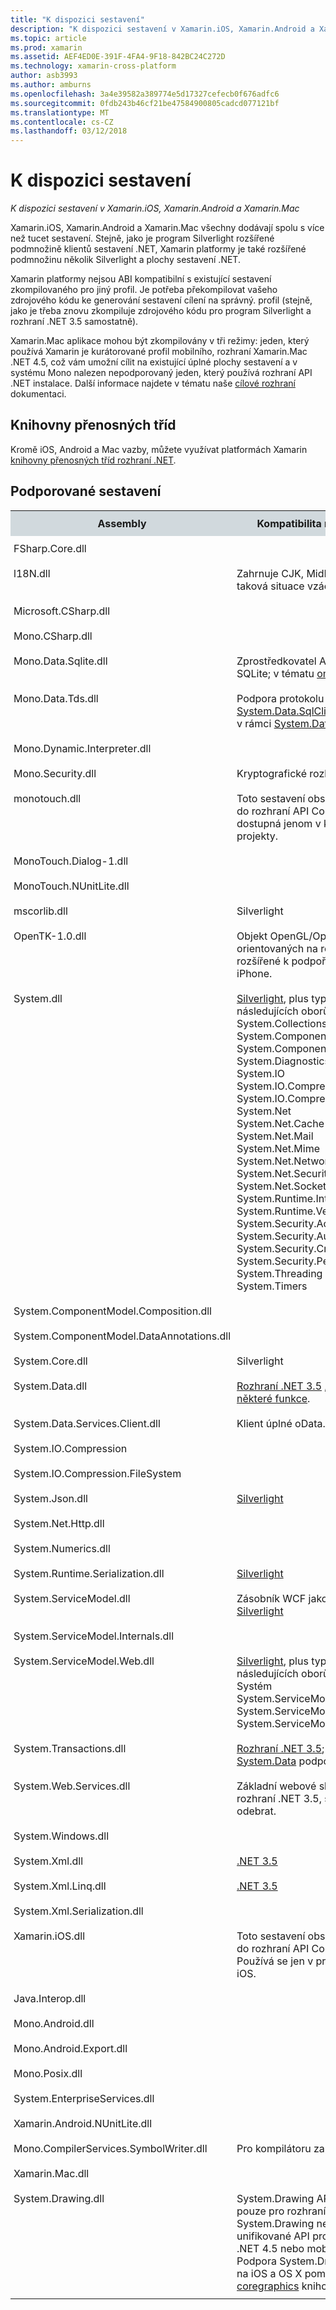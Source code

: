 ```yaml
---
title: "K dispozici sestavení"
description: "K dispozici sestavení v Xamarin.iOS, Xamarin.Android a Xamarin.Mac"
ms.topic: article
ms.prod: xamarin
ms.assetid: AEF4ED0E-391F-4FA4-9F18-842BC24C272D
ms.technology: xamarin-cross-platform
author: asb3993
ms.author: amburns
ms.openlocfilehash: 3a4e39582a389774e5d17327cefecb0f676adfc6
ms.sourcegitcommit: 0fdb243b46cf21be47584900805cadcd077121bf
ms.translationtype: MT
ms.contentlocale: cs-CZ
ms.lasthandoff: 03/12/2018
---
```

# <a name="available-assemblies"></a>K dispozici sestavení

_K dispozici sestavení v Xamarin.iOS, Xamarin.Android a Xamarin.Mac_

Xamarin.iOS, Xamarin.Android a Xamarin.Mac všechny dodávají spolu s více než tucet sestavení. Stejně, jako je program Silverlight rozšířené podmnožině klientů sestavení .NET, Xamarin platformy je také rozšířené podmnožinu několik Silverlight a plochy sestavení .NET.

Xamarin platformy nejsou ABI kompatibilní s existující sestavení zkompilovaného pro jiný profil. Je potřeba překompilovat vašeho zdrojového kódu ke generování sestavení cílení na správný. profil (stejně, jako je třeba znovu zkompiluje zdrojového kódu pro program Silverlight a rozhraní .NET 3.5 samostatně).

Xamarin.Mac aplikace mohou být zkompilovány v tři režimy: jeden, který používá Xamarin je kurátorované profil mobilního, rozhraní Xamarin.Mac .NET 4.5, což vám umožní cílit na existující úplné plochy sestavení a v systému Mono nalezen nepodporovaný jeden, který používá rozhraní API .NET instalace. Další informace najdete v tématu naše [cílové rozhraní](~/mac/platform/target-framework.md) dokumentaci.


## <a name="portable-class-libraries"></a>Knihovny přenosných tříd
 
Kromě iOS, Android a Mac vazby, můžete využívat platformách Xamarin [knihovny přenosných tříd rozhraní .NET](~/cross-platform/app-fundamentals/pcl.md).

## <a name="supported-assemblies"></a>Podporované sestavení

<style type="text/css"> .tg  {border-collapse:collapse;border-spacing:0;} .tg td{padding:10px 5px;border-width:1px;overflow:hidden;word-break:normal;} .tg th{font-weight:normal;padding:10px 5px;border-width:1px;overflow:hidden;word-break:normal;} .tg .tg-zx05{font-weight:bold;background-color:#d1d9dd;vertical-align:top} .tg .tg-w6qd{background-color:#91e2f4;text-align:center;vertical-align:top} .tg .tg-yw4l{vertical-align:top} .tg .tg-q3ci{background-color:#cfefa7;text-align:center;vertical-align:top} .tg .tg-p7et{background-color:#cec0ec;text-align:center;vertical-align:top} </style>
<table class="tg">
  <tr>
    <th class="tg-zx05">Assembly</th>
    <th class="tg-zx05">Kompatibilita rozhraní API</th>
    <th class="tg-zx05">Xamarin.iOS</th>
    <th class="tg-zx05">Xamarin.Android</th>
    <th class="tg-zx05">Xamarin.Mac</th>
  </tr>
  <tr>
    <td class="tg-yw4l">FSharp.Core.dll</td>
    <td class="tg-yw4l"></td>
    <td class="tg-w6qd">✓</td>
    <td class="tg-q3ci">✓</td>
    <td class="tg-p7et">✓</td>
  </tr>
  <tr>
    <td class="tg-yw4l">l18N.dll</td>
    <td class="tg-yw4l">Zahrnuje CJK, MidEast, které taková situace vzácná, – západ</td>
    <td class="tg-w6qd">✓</td>
    <td class="tg-q3ci">✓</td>
    <td class="tg-p7et">✓</td>
  </tr>
  <tr>
    <td class="tg-yw4l">Microsoft.CSharp.dll</td>
    <td class="tg-yw4l"></td>
    <td class="tg-w6qd">✓</td>
    <td class="tg-q3ci">✓</td>
    <td class="tg-p7et">✓</td>
  </tr>
  <tr>
    <td class="tg-yw4l">Mono.CSharp.dll</td>
    <td class="tg-yw4l"></td>
    <td class="tg-w6qd">✓</td>
    <td class="tg-q3ci">✓</td>
    <td class="tg-p7et">✓</td>
  </tr>
  <tr>
    <td class="tg-yw4l">Mono.Data.Sqlite.dll</td>
    <td class="tg-yw4l">Zprostředkovatel ADO.NET pro SQLite; v tématu <a href="~/ios/data-cloud/system.data.md">omezení</a>.</td>
    <td class="tg-w6qd">✓</td>
    <td class="tg-q3ci">✓</td>
    <td class="tg-p7et">✓</td>
  </tr>
  <tr>
    <td class="tg-yw4l">Mono.Data.Tds.dll</td>
    <td class="tg-yw4l">Podpora protokolu TDS; použít pro <a href="https://developer.xamarin.com/api/namespace/System.Data.SqlClient/">System.Data.SqlClient</a> podporovat v rámci <a href="https://developer.xamarin.com/api/namespace/System.Data/">System.Data</a>.</td>
    <td class="tg-w6qd">✓</td>
    <td class="tg-q3ci">✓</td>
    <td class="tg-p7et">✓</td>
  </tr>
  <tr>
    <td class="tg-yw4l">Mono.Dynamic.Interpreter.dll</td>
    <td class="tg-yw4l"></td>
    <td class="tg-w6qd">✓</td>
    <td class="tg-yw4l"></td>
    <td class="tg-yw4l"></td>
  </tr>
  <tr>
    <td class="tg-yw4l">Mono.Security.dll</td>
    <td class="tg-yw4l">Kryptografické rozhraní API.</td>
    <td class="tg-w6qd">✓</td>
    <td class="tg-q3ci">✓</td>
    <td class="tg-p7et">✓</td>
  </tr>
  <tr>
    <td class="tg-yw4l">monotouch.dll</td>
    <td class="tg-yw4l">Toto sestavení obsahuje vazbu C# do rozhraní API CocoaTouch. To je dostupná jenom v klasickém iOS projekty.</td>
    <td class="tg-w6qd">✓</td>
    <td class="tg-yw4l"></td>
    <td class="tg-yw4l"></td>
  </tr>
  <tr>
    <td class="tg-yw4l">MonoTouch.Dialog-1.dll</td>
    <td class="tg-yw4l"></td>
    <td class="tg-w6qd">✓</td>
    <td class="tg-yw4l"></td>
    <td class="tg-yw4l"></td>
  </tr>
  <tr>
    <td class="tg-yw4l">MonoTouch.NUnitLite.dll</td>
    <td class="tg-yw4l"></td>
    <td class="tg-w6qd">✓</td>
    <td class="tg-yw4l"></td>
    <td class="tg-yw4l"></td>
  </tr>
  <tr>
    <td class="tg-yw4l">mscorlib.dll</td>
    <td class="tg-yw4l"><a ref="https://msdn.microsoft.com/en-us/library/cc838194(VS.95).aspx">Silverlight</a></td>
    <td class="tg-w6qd">✓</td>
    <td class="tg-q3ci">✓</td>
    <td class="tg-p7et">✓</td>
  </tr>
  <tr>
    <td class="tg-yw4l">OpenTK-1.0.dll</td>
    <td class="tg-yw4l">Objekt OpenGL/OpenAL orientovaných na rozhraní API, rozšířené k podpoře zařízení iPhone.</td>
    <td class="tg-w6qd">✓</td>
    <td class="tg-q3ci">✓</td>
    <td class="tg-p7et">✓</td>
  </tr>
  <tr>
    <td class="tg-yw4l">System.dll</td>
    <td class="tg-yw4l"><a href="https://msdn.microsoft.com/en-us/library/cc838194(VS.95).aspx">Silverlight</a>, plus typů z následujících oborů názvů:<br>System.Collections.Specialized<br>System.ComponentModel<br>System.ComponentModel.Design<br>System.Diagnostics<br>System.IO<br>System.IO.Compression<br>System.IO.Compression.FileSystem<br>System.Net<br>System.Net.Cache<br>System.Net.Mail<br>System.Net.Mime<br>System.Net.NetworkInformation<br>System.Net.Security<br>System.Net.Sockets<br>System.Runtime.InteropServices<br>System.Runtime.Versioning<br>System.Security.AccessControl<br>System.Security.Authentication<br>System.Security.Cryptography<br>System.Security.Permissions<br>System.Threading<br>System.Timers</td>
    <td class="tg-w6qd">✓</td>
    <td class="tg-q3ci">✓</td>
    <td class="tg-p7et">✓</td>
  </tr>
  <tr>
    <td class="tg-yw4l">System.ComponentModel.Composition.dll</td>
    <td class="tg-yw4l"></td>
    <td class="tg-w6qd">✓</td>
    <td class="tg-q3ci">✓</td>
    <td class="tg-p7et">✓</td>
  </tr>
  <tr>
    <td class="tg-yw4l">System.ComponentModel.DataAnnotations.dll</td>
    <td class="tg-yw4l"></td>
    <td class="tg-w6qd">✓</td>
    <td class="tg-q3ci">✓</td>
    <td class="tg-p7et">✓</td>
  </tr>
  <tr>
    <td class="tg-yw4l">System.Core.dll</td>
    <td class="tg-yw4l"><a ref="https://msdn.microsoft.com/en-us/library/cc838194(VS.95).aspx">Silverlight</a></td>
    <td class="tg-w6qd">✓</td>
    <td class="tg-q3ci">✓</td>
    <td class="tg-p7et">✓</td>
  </tr>
  <tr>
    <td class="tg-yw4l">System.Data.dll</td>
    <td class="tg-yw4l"><a href="http://msdn.microsoft.com/en-us/library/ms229335.aspx">Rozhraní .NET 3.5</a> , <a href="~/ios/data-cloud/system.data.md">odebrané některé funkce</a>.</td>
    <td class="tg-w6qd">✓</td>
    <td class="tg-q3ci">✓</td>
    <td class="tg-p7et">✓</td>
  </tr>
  <tr>
    <td class="tg-yw4l">System.Data.Services.Client.dll</td>
    <td class="tg-yw4l">Klient úplné oData.</td>
    <td class="tg-w6qd">✓</td>
    <td class="tg-q3ci">✓</td>
    <td class="tg-p7et">✓</td>
  </tr>
  <tr>
    <td class="tg-yw4l">System.IO.Compression</td>
    <td class="tg-yw4l"></td>
    <td class="tg-w6qd">✓</td>
    <td class="tg-q3ci">✓</td>
    <td class="tg-p7et">✓</td>
  </tr>
  <tr>
    <td class="tg-yw4l">System.IO.Compression.FileSystem</td>
    <td class="tg-yw4l"></td>
    <td class="tg-w6qd">✓</td>
    <td class="tg-q3ci">✓</td>
    <td class="tg-p7et">✓</td>
  </tr>
  <tr>
    <td class="tg-yw4l">System.Json.dll</td>
    <td class="tg-yw4l"><a href="http://msdn.microsoft.com/en-us/library/cc838194(VS.95).aspx">Silverlight</a></td>
    <td class="tg-w6qd">✓</td>
    <td class="tg-q3ci">✓</td>
    <td class="tg-p7et">✓</td>
  </tr>
  <tr>
    <td class="tg-yw4l">System.Net.Http.dll</td>
    <td class="tg-yw4l"></td>
    <td class="tg-w6qd">✓</td>
    <td class="tg-q3ci">✓</td>
    <td class="tg-p7et">✓</td>
  </tr>
  <tr>
    <td class="tg-yw4l">System.Numerics.dll</td>
    <td class="tg-yw4l"></td>
    <td class="tg-w6qd">✓</td>
    <td class="tg-q3ci">✓</td>
    <td class="tg-p7et">✓</td>
  </tr>
  <tr>
    <td class="tg-yw4l">System.Runtime.Serialization.dll</td>
    <td class="tg-yw4l"><a href="http://msdn.microsoft.com/en-us/library/cc838194(VS.95).aspx">Silverlight</a></td>
    <td class="tg-w6qd">✓</td>
    <td class="tg-q3ci">✓</td>
    <td class="tg-p7et">✓</td>
  </tr>
  <tr>
    <td class="tg-yw4l">System.ServiceModel.dll</td>
    <td class="tg-yw4l">Zásobník WCF jako součástí <a href="http://msdn.microsoft.com/en-us/library/cc838194(VS.95).aspx">Silverlight</a></td>
    <td class="tg-w6qd">✓</td>
    <td class="tg-q3ci">✓</td>
    <td class="tg-p7et">✓</td>
  </tr>
  <tr>
    <td class="tg-yw4l">System.ServiceModel.Internals.dll</td>
    <td class="tg-yw4l"></td>
    <td class="tg-w6qd">✓</td>
    <td class="tg-q3ci">✓</td>
    <td class="tg-p7et">✓</td>
  </tr>
  <tr>
    <td class="tg-yw4l">System.ServiceModel.Web.dll</td>
    <td class="tg-yw4l"><a href="http://msdn.microsoft.com/en-us/library/cc838194(VS.95).aspx">Silverlight</a>, plus typů z následujících oborů názvů: <br>Systém<br>System.ServiceModel.Channels<br>System.ServiceModel.Description<br>System.ServiceModel.Web</td>
    <td class="tg-w6qd">✓</td>
    <td class="tg-q3ci">✓</td>
    <td class="tg-p7et">✓</td>
  </tr>
  <tr>
    <td class="tg-yw4l">System.Transactions.dll</td>
    <td class="tg-yw4l"><a href="http://msdn.microsoft.com/en-us/library/ms229335.aspx">Rozhraní .NET 3.5</a>; součástí <a href="~/ios/data-cloud/system.data.md">System.Data</a> podporovat.</td>
    <td class="tg-w6qd">✓</td>
    <td class="tg-q3ci">✓</td>
    <td class="tg-p7et">✓</td>
  </tr>
  <tr>
    <td class="tg-yw4l">System.Web.Services.dll</td>
    <td class="tg-yw4l">Základní webové služby z profilu rozhraní .NET 3.5, s funkcí serveru odebrat.</td>
    <td class="tg-w6qd">✓</td>
    <td class="tg-q3ci">✓</td>
    <td class="tg-p7et">✓</td>
  </tr>
  <tr>
    <td class="tg-yw4l">System.Windows.dll</td>
    <td class="tg-yw4l"></td>
    <td class="tg-w6qd">✓</td>
    <td class="tg-q3ci">✓</td>
    <td class="tg-p7et">✓</td>
  </tr>
  <tr>
    <td class="tg-yw4l">System.Xml.dll</td>
    <td class="tg-yw4l"><a href="http://msdn.microsoft.com/en-us/library/ms229335.aspx">.NET 3.5</a></td>
    <td class="tg-w6qd">✓</td>
    <td class="tg-q3ci">✓</td>
    <td class="tg-p7et">✓</td>
  </tr>
  <tr>
    <td class="tg-yw4l">System.Xml.Linq.dll</td>
    <td class="tg-yw4l"><a href="http://msdn.microsoft.com/en-us/library/ms229335.aspx">.NET 3.5</a></td>
    <td class="tg-w6qd">✓</td>
    <td class="tg-q3ci">✓</td>
    <td class="tg-p7et">✓</td>
  </tr>
  <tr>
    <td class="tg-yw4l">System.Xml.Serialization.dll</td>
    <td class="tg-yw4l"></td>
    <td class="tg-w6qd">✓</td>
    <td class="tg-q3ci">✓</td>
    <td class="tg-p7et">✓</td>
  </tr>
  <tr>
    <td class="tg-yw4l">Xamarin.iOS.dll</td>
    <td class="tg-yw4l">Toto sestavení obsahuje vazbu C# do rozhraní API CocoaTouch. Používá se jen v projektech Unified iOS.</td>
    <td class="tg-w6qd">✓</td>
    <td class="tg-yw4l"></td>
    <td class="tg-yw4l"></td>
  </tr>
  <tr>
    <td class="tg-yw4l">Java.Interop.dll</td>
    <td class="tg-yw4l"></td>
    <td class="tg-yw4l"></td>
    <td class="tg-q3ci">✓</td>
    <td class="tg-yw4l"></td>
  </tr>
  <tr>
    <td class="tg-yw4l">Mono.Android.dll</td>
    <td class="tg-yw4l"></td>
    <td class="tg-yw4l"></td>
    <td class="tg-q3ci">✓</td>
    <td class="tg-yw4l"></td>
  </tr>
  <tr>
    <td class="tg-yw4l">Mono.Android.Export.dll</td>
    <td class="tg-yw4l"></td>
    <td class="tg-yw4l"></td>
    <td class="tg-q3ci">✓</td>
    <td class="tg-yw4l"></td>
  </tr>
  <tr>
    <td class="tg-yw4l">Mono.Posix.dll</td>
    <td class="tg-yw4l"></td>
    <td class="tg-yw4l"></td>
    <td class="tg-q3ci">✓</td>
    <td class="tg-yw4l"></td>
  </tr>
  <tr>
    <td class="tg-yw4l">System.EnterpriseServices.dll</td>
    <td class="tg-yw4l"></td>
    <td class="tg-yw4l"></td>
    <td class="tg-q3ci">✓</td>
    <td class="tg-yw4l"></td>
  </tr>
  <tr>
    <td class="tg-yw4l">Xamarin.Android.NUnitLite.dll</td>
    <td class="tg-yw4l"></td>
    <td class="tg-yw4l"></td>
    <td class="tg-q3ci">✓</td>
    <td class="tg-yw4l"></td>
  </tr>
  <tr>
    <td class="tg-yw4l">Mono.CompilerServices.SymbolWriter.dll</td>
    <td class="tg-yw4l">Pro kompilátoru zapisovače.</td>
    <td class="tg-yw4l"></td>
    <td class="tg-yw4l"></td>
    <td class="tg-p7et">✓</td>
  </tr>
  <tr>
    <td class="tg-yw4l">Xamarin.Mac.dll</td>
    <td class="tg-yw4l"></td>
    <td class="tg-yw4l"></td>
    <td class="tg-yw4l"></td>
    <td class="tg-p7et">✓</td>
  </tr>
  <tr>
    <td class="tg-yw4l">System.Drawing.dll</td>
    <td class="tg-yw4l">System.Drawing API - Classic pouze pro rozhraní API.<br>System.Drawing nepodporuje unifikované API pro Xamarin.Mac .NET 4.5 nebo mobilní architektury.<br>Podpora System.Drawing lze přidat na iOS a OS X pomocí <a href="https://github.com/mono/sysdrawing-coregraphics">sysdrawing coregraphics</a> knihovny</td>
    <td class="tg-w6qd">✓</td>
    <td class="tg-yw4l"></td>
    <td class="tg-p7et">✓</td>
  </tr>
</table>